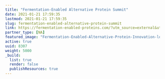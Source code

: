 ```yaml
---
title: "Fermentation-Enabled Alternative Protein Summit"
date: 2021-01-21 17:59:35
lastmod: 2021-01-21 17:59:35
slug: fermentation-enabled-alternative-protein-summit
link: https://fermentation-enabled-proteins.com/?utm_source=external&utm_medium=event-listing&utm_campaign=event-listing&utm_content=media-partner/other-protein-report/unpaid/ev-25979
partner_type: [NA]
featured_image: "Fermentation-Enabled-Alternative-Protein-Innovation-logo.png"
active: true
uuid: 8307
weight: 5000
_build:
  list: true
  render: false
  publishResources: true
---
```

